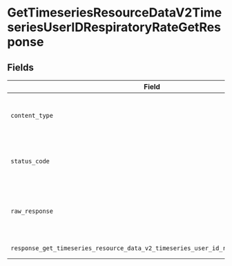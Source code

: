 # GetTimeseriesResourceDataV2TimeseriesUserIDRespiratoryRateGetResponse


## Fields

| Field                                                                                                              | Type                                                                                                               | Required                                                                                                           | Description                                                                                                        |
| ------------------------------------------------------------------------------------------------------------------ | ------------------------------------------------------------------------------------------------------------------ | ------------------------------------------------------------------------------------------------------------------ | ------------------------------------------------------------------------------------------------------------------ |
| `content_type`                                                                                                     | *str*                                                                                                              | :heavy_check_mark:                                                                                                 | HTTP response content type for this operation                                                                      |
| `status_code`                                                                                                      | *int*                                                                                                              | :heavy_check_mark:                                                                                                 | HTTP response status code for this operation                                                                       |
| `raw_response`                                                                                                     | [requests.Response](https://requests.readthedocs.io/en/latest/api/#requests.Response)                              | :heavy_check_mark:                                                                                                 | Raw HTTP response; suitable for custom response parsing                                                            |
| `response_get_timeseries_resource_data_v2_timeseries_user_id_respiratory_rate_get`                                 | List[[shared.ClientFacingRespiratoryRateTimeseries](../../models/shared/clientfacingrespiratoryratetimeseries.md)] | :heavy_minus_sign:                                                                                                 | Successful Response                                                                                                |